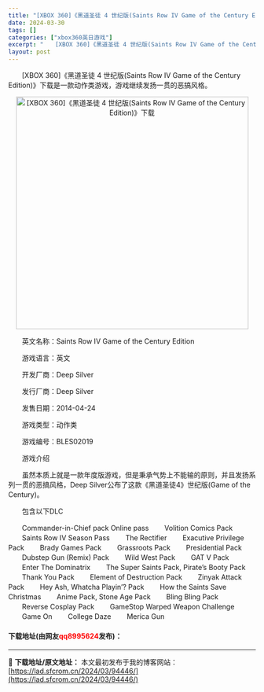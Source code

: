 ```yaml
---
title: "[XBOX 360]《黑道圣徒 4 世纪版(Saints Row IV Game of the Century Edition)》下载"
date: 2024-03-30
tags: []
categories: ["xbox360英日游戏"]
excerpt: "　　[XBOX 360]《黑道圣徒 4 世纪版(Saints Row IV Game of the Century Edition)》下载是一款动作类游戏，游戏继续发扬一贯的恶搞风格。 　　英文名称：Saints Row IV Game of the Century Edition 　　游戏语言：英&hellip;"
layout: post
---
```


 <p>　　[XBOX 360]《黑道圣徒 4 世纪版(Saints Row IV Game of the Century Edition)》下载是一款动作类游戏，游戏继续发扬一贯的恶搞风格。</p> <p align="center"><img align="" border="0" src="https://lad.sfcrom.cn/wp-content/uploads/2024/03/20240330_6607da6936c85.webp" width="473" alt="[XBOX 360]《黑道圣徒 4 世纪版(Saints Row IV Game of the Century Edition)》下载" /></p> <p>　　英文名称：Saints Row IV Game of the Century Edition</p> <p>　　游戏语言：英文</p> <p>　　开发厂商：Deep Silver</p> <p>　　发行厂商：Deep Silver</p> <p>　　发售日期：2014-04-24</p> <p>　　游戏类型：动作类</p> <p>　　游戏编号：BLES02019</p> <p>　　游戏介绍</p> <p>　　虽然本质上就是一款年度版游戏，但是秉承气势上不能输的原则，并且发扬系列一贯的恶搞风格，Deep Silver公布了这款《黑道圣徒4》世纪版(Game of the Century)。</p> <p>　　包含以下DLC</p> <p>　　Commander-in-Chief pack Online pass 　　Volition Comics Pack 　　Saints Row IV Season Pass 　　The Rectifier 　　Exacutive Privilege Pack 　　Brady Games Pack 　　Grassroots Pack 　　Presidential Pack 　　Dubstep Gun (Remix) Pack 　　Wild West Pack 　　GAT V Pack 　　Enter The Dominatrix 　　The Super Saints Pack, Pirate&rsquo;s Booty Pack 　　Thank You Pack 　　Element of Destruction Pack 　　Zinyak Attack Pack 　　Hey Ash, Whatcha Playin&rsquo;? Pack 　　How the Saints Save Christmas 　　Anime Pack, Stone Age Pack 　　Bling Bling Pack 　　Reverse Cosplay Pack 　　GameStop Warped Weapon Challenge 　　Game On 　　College Daze 　　Merica Gun</p> <p><h4>下载地址(由网友<font color="red">qq8995624</font>发布)：</h4></p> 

---
📖 **下载地址/原文地址：** 本文最初发布于我的博客网站：[https://lad.sfcrom.cn/2024/03/94446/](https://lad.sfcrom.cn/2024/03/94446/)
